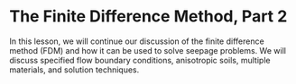 # The Finite Difference Method, Part 2

In this lesson, we will continue our discussion of the finite difference method (FDM) and how it can be used to solve seepage problems. We will discuss specified flow boundary conditions, anisotropic soils, multiple materials, and solution techniques.


